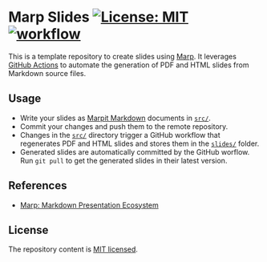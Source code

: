 # Marp Slides [![License: MIT](https://img.shields.io/badge/License-MIT-blue.svg)](https://opensource.org/licenses/MIT) [![workflow](https://github.com/thibaudmartinez/marp-slides/actions/workflows/main.yml/badge.svg)](https://github.com/thibaudmartinez/marp-slides/actions)

This is a template repository to create slides using [Marp](https://marp.app/). It leverages [GitHub Actions](https://docs.github.com/en/actions) to automate the generation of PDF and HTML slides from Markdown source files.

## Usage

* Write your slides as [Marpit Markdown](https://marpit.marp.app/markdown) documents in [`src/`](./src).
* Commit your changes and push them to the remote repository.
* Changes in the [`src/`](./src) directory trigger a GitHub workflow that regenerates PDF and HTML slides and stores them in the [`slides/`](./slides) folder.
* Generated slides are automatically committed by the GitHub worflow. Run `git pull` to get the generated slides in their latest version.
 
## References

* [Marp: Markdown Presentation Ecosystem](https://marp.app/)

## License

The repository content is [MIT licensed](https://opensource.org/licenses/MIT).
